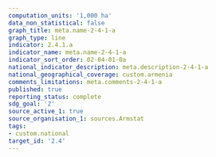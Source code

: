 ```yaml
---
computation_units: '1,000 ha'
data_non_statistical: false
graph_title: meta.name-2-4-1-a
graph_type: line
indicator: 2.4.1.a
indicator_name: meta.name-2-4-1-a
indicator_sort_order: 02-04-01-0a
national_indicator_description: meta.description-2-4-1-a
national_geographical_coverage: custom.armenia
comments_limitations: meta.comments-2-4-1-a
published: true
reporting_status: complete
sdg_goal: '2'
source_active_1: true
source_organisation_1: sources.Armstat
tags:
- custom.national
target_id: '2.4'
---
```

